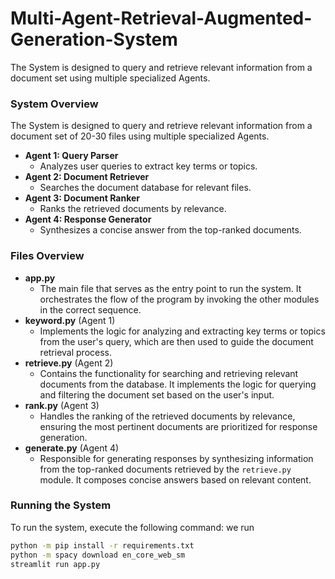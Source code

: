 # Multi-Agent-Retrieval-Augmented-Generation-System

The System is designed to query and retrieve relevant information from a document set using multiple specialized Agents.

### System Overview

The System is designed to query and retrieve relevant information from a document set of 20-30 files using multiple specialized Agents.

- **Agent 1: Query Parser**  
  - Analyzes user queries to extract key terms or topics.  
- **Agent 2: Document Retriever**  
  - Searches the document database for relevant files.  
- **Agent 3: Document Ranker**  
  - Ranks the retrieved documents by relevance.  
- **Agent 4: Response Generator**  
  - Synthesizes a concise answer from the top-ranked documents.

### Files Overview

- **app.py** 
  - The main file that serves as the entry point to run the system. It orchestrates the flow of the program by invoking the other modules in the correct sequence.
- **keyword.py** (Agent 1)  
  - Implements the logic for analyzing and extracting key terms or topics from the user's query, which are then used to guide the document retrieval process.
- **retrieve.py**  (Agent 2)
  - Contains the functionality for searching and retrieving relevant documents from the database. It implements the logic for querying and filtering the document set based on the user's input.
- **rank.py**  (Agent 3)
  - Handles the ranking of the retrieved documents by relevance, ensuring the most pertinent documents are prioritized for response generation.
- **generate.py**   (Agent 4)
  - Responsible for generating responses by synthesizing information from the top-ranked documents retrieved by the `retrieve.py` module. It composes concise answers based on relevant content.



### Running the System

To run the system, execute the following command:
we run

```bash
python -m pip install -r requirements.txt
python -m spacy download en_core_web_sm
streamlit run app.py


 

